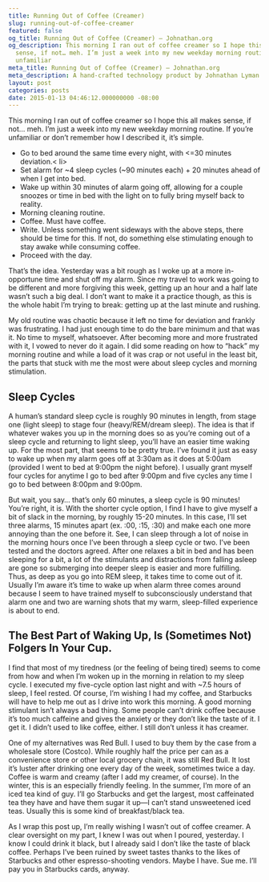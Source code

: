 ```yaml
---
title: Running Out of Coffee (Creamer)
slug: running-out-of-coffee-creamer
featured: false
og_title: Running Out of Coffee (Creamer) – Johnathan.org
og_description: This morning I ran out of coffee creamer so I hope this all makes
  sense, if not… meh. I’m just a week into my new weekday morning routine. If you’re
  unfamiliar
meta_title: Running Out of Coffee (Creamer) – Johnathan.org
meta_description: A hand-crafted technology product by Johnathan Lyman
layout: post
categories: posts
date: 2015-01-13 04:46:12.000000000 -08:00
---
```


This morning I ran out of coffee creamer so I hope this all makes sense, if not… meh. I’m just a week into my new weekday morning routine. If you’re unfamiliar or don’t remember how I described it, it’s simple.

- Go to bed around the same time every night, with \<=30 minutes deviation.\< li\>
- Set alarm for ~4 sleep cycles (~90 minutes each) + 20 minutes ahead of when I get into bed.
- Wake up within 30 minutes of alarm going off, allowing for a couple snoozes or time in bed with the light on to fully bring myself back to reality.
- Morning cleaning routine.
- Coffee. Must have coffee.
- Write. Unless something went sideways with the above steps, there should be time for this. If not, do something else stimulating enough to stay awake while consuming coffee.
- Proceed with the day.

That’s the idea. Yesterday was a bit rough as I woke up at a more in-opportune time and shut off my alarm. Since my travel to work was going to be different and more forgiving this week, getting up an hour and a half late wasn’t such a big deal. I don’t want to make it a practice though, as this is the whole habit I’m trying to break: getting up at the last minute and rushing.

My old routine was chaotic because it left no time for deviation and frankly was frustrating. I had just enough time to do the bare minimum and that was it. No time to myself, whatsoever. After becoming more and more frustrated with it, I vowed to never do it again. I did some reading on how to “hack” my morning routine and while a load of it was crap or not useful in the least bit, the parts that stuck with me the most were about sleep cycles and morning stimulation.

## Sleep Cycles

A human’s standard sleep cycle is roughly 90 minutes in length, from stage one (light sleep) to stage four (heavy/REM/dream sleep). The idea is that if whatever wakes you up in the morning does so as you’re coming out of a sleep cycle and returning to light sleep, you’ll have an easier time waking up. For the most part, that seems to be pretty true. I’ve found it just as easy to wake up when my alarm goes off at 3:30am as it does at 5:00am (provided I went to bed at 9:00pm the night before). I usually grant myself four cycles for anytime I go to bed after 9:00pm and five cycles any time I go to bed between 8:00pm and 9:00pm.

But wait, you say… that’s only 60 minutes, a sleep cycle is 90 minutes! You’re right, it is. With the shorter cycle option, I find I have to give myself a bit of slack in the morning, by roughly 15-20 minutes. In this case, I’ll set three alarms, 15 minutes apart (ex. :00, :15, :30) and make each one more annoying than the one before it. See, I can sleep through a lot of noise in the morning hours once I’ve been through a sleep cycle or two. I’ve been tested and the doctors agreed. After one relaxes a bit in bed and has been sleeping for a bit, a lot of the stimulants and distractions from falling asleep are gone so submerging into deeper sleep is easier and more fulfilling. Thus, as deep as you go into REM sleep, it takes time to come out of it. Usually I’m aware it’s time to wake up when alarm three comes around because I seem to have trained myself to subconsciously understand that alarm one and two are warning shots that my warm, sleep-filled experience is about to end.

## The Best Part of Waking Up, Is (Sometimes Not) Folgers In Your Cup.

I find that most of my tiredness (or the feeling of being tired) seems to come from how and when I’m woken up in the morning in relation to my sleep cycle. I executed my five-cycle option last night and with ~7.5 hours of sleep, I feel rested. Of course, I’m wishing I had my coffee, and Starbucks will have to help me out as I drive into work this morning. A good morning stimulant isn’t always a bad thing. Some people can’t drink coffee because it’s too much caffeine and gives the anxiety or they don’t like the taste of it. I get it. I didn’t used to like coffee, either. I still don’t unless it has creamer.

One of my alternatives was Red Bull. I used to buy them by the case from a wholesale store (Costco). While roughly half the price per can as a convenience store or other local grocery chain, it was still Red Bull. It lost it’s luster after drinking one every day of the week, sometimes twice a day. Coffee is warm and creamy (after I add my creamer, of course). In the winter, this is an especially friendly feeling. In the summer, I’m more of an iced tea kind of guy. I’ll go Starbucks and get the largest, most caffeinated tea they have and have them sugar it up—I can’t stand unsweetened iced teas. Usually this is some kind of breakfast/black tea.

As I wrap this post up, I’m really wishing I wasn’t out of coffee creamer. A clear oversight on my part, I knew I was out when I poured, yesterday. I know I could drink it black, but I already said I don’t like the taste of black coffee. Perhaps I’ve been ruined by sweet tastes thanks to the likes of Starbucks and other espresso-shooting vendors. Maybe I have. Sue me. I’ll pay you in Starbucks cards, anyway.

